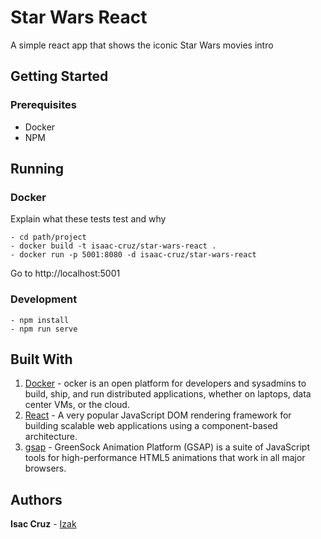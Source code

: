# Star Wars React

A simple react app that shows the iconic Star Wars movies intro

## Getting Started

### Prerequisites

- Docker
- NPM

## Running

### Docker

Explain what these tests test and why

``` #!/bin/bash
- cd path/project
- docker build -t isaac-cruz/star-wars-react .
- docker run -p 5001:8080 -d isaac-cruz/star-wars-react
```

Go to http://localhost:5001

### Development

``` #!/bin/bash
- npm install
- npm run serve
```

## Built With

1. [Docker](https://www.docker.com/) - ocker is an open platform for developers and sysadmins to build, ship, and run distributed applications, whether on laptops, data center VMs, or the cloud.
2. [React](https://reactjs.org/) - A very popular JavaScript DOM rendering framework for building scalable web applications using a component-based architecture.
3. [gsap](https://greensock.com/gsap) - GreenSock Animation Platform (GSAP) is a suite of JavaScript tools for high-performance HTML5 animations that work in all major browsers.

## Authors

**Isac Cruz** - [Izak](https://github.com/i-cruz-ramirez)